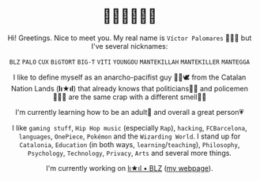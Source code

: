 <h1 align="center">👋🏼👋🏼👋🏼</h1>

<div align="center">

Hi! Greetings. Nice to meet you. My real name is `Víctor Palomares` 👨🏻‍🏫 but I've several nicknames:
  
`BLZ` `PALO` `CUX` `BiGTORT` `BIG-T` `VITI` `YOUNGOU` `MANTEKILLAH` `MANTEKILLER` `MANTEGGA`

I like to define myself as an anarcho-pacifist guy ✊🏽🕊️ from the Catalan Nation Lands (**lı★ıl**) that already knows that politicians👨‍💼 and policemen👮🏻‍♂️ are the same crap with a different smell💩💩
  
I'm currently learning how to be an adult🌱 and overall a great person💗
  
I like `gaming stuff`, `Hip Hop music` (especially `Rap`), `hacking`, `FCBarcelona`, `languages`, `OnePiece`, `Pokémon` and the `Wizarding World`. I stand up for `Catalonia`, `Education` (in both ways, `learning`/`teaching`), `Philosophy`, `Psychology`, `Technology`, `Privacy`, `Arts` and several more things.

I'm currently working on [lı★ıl • BLZ](https://github.com/mantekillah/palo) ([my webpage](https://mantekillah.github.io/palo)).

</div>

